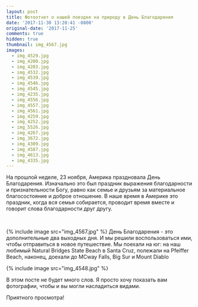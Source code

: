 ```yaml
---
layout: post
title: Фотоотчет о нашей поездке на природу в День Благодарения
date: '2017-11-30 13:20:41 -0800'
original-date: '2017-11-25'
comments: true
hidden: true
thumbnail: img_4567.jpg
images:
  - img_4529.jpg
  - img_4200.jpg
  - img_4203.jpg
  - img_4532.jpg
  - img_4539.jpg
  - img_4546.jpg
  - img_4545.jpg
  - img_4235.jpg
  - img_4556.jpg
  - img_4557.jpg
  - img_4561.jpg
  - img_4259.jpg
  - img_4252.jpg
  - img_5526.jpg
  - img_4267.jpg
  - img_3672.jpg
  - img_4309.jpg
  - img_4587.jpg
  - img_4613.jpg
  - img_4335.jpg
---
```


На прошлой неделе, 23 ноября, Америка праздновала День Благодарения. Изначально это был праздник выражения благодарности и признательности Богу, равно как семье и друзьям за материальное благосостояние и доброе отношение.
В наше время в Америке это праздник, когда вся семья собирается, проводит время вместе и говорит слова благодарности друг другу.
<!--separate--> 
{% include image src="img_4567.jpg" %}
День Благодарения - это дополнительные два выходных дня. И мы решили воспользоваться ими, чтобы отправиться в новое путешествие. Мы поехали на юг: на наш любимый Natural Bridges State Beach в Santa Cruz, полежали на Pfeiffer Beach, наконец, доехали до MCway Falls, Big Sur и Mount Diablo

{% include image src="img_4548.jpg" %}

В этом посте не будет много слов. Я просто хочу показать вам фотографии, чтобы и вы могли насладиться видами.

Приятного просмотра!